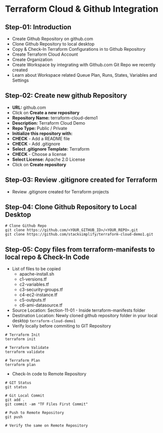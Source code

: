 # Terraform Cloud & Github Integration

## Step-01: Introduction
- Create Github Repository on github.com
- Clone Github Repository to local desktop
- Copy & Check-In Terraform Configurations in to Github Repository
- Create Terraform Cloud Account
- Create Organization
- Create Workspace by integrating with Github.com Git Repo we recently created
- Learn about Workspace related Queue Plan, Runs, States, Variables and Settings


## Step-02: Create new github Repository
- **URL:** github.com
- Click on **Create a new repository**
- **Repository Name:** terraform-cloud-demo1
- **Description:** Terraform Cloud Demo 
- **Repo Type:** Public / Private
- **Initialize this repository with:**
- **CHECK** - Add a README file
- **CHECK** - Add .gitignore 
- **Select .gitignore Template:** Terraform
- **CHECK** - Choose a license
- **Select License:** Apache 2.0 License
- Click on **Create repository**

## Step-03: Review .gitignore created for Terraform
- Review .gitignore created for Terraform projects

## Step-04: Clone Github Repository to Local Desktop
```t
# Clone Github Repo
git clone https://github.com/<YOUR_GITHUB_ID>/<YOUR_REPO>.git
git clone https://github.com/stacksimplify/terraform-cloud-demo1.git
```

## Step-05: Copy files from terraform-manifests to local repo & Check-In Code
- List of files to be copied
  - apache-install.sh
  - c1-versions.tf
  - c2-variables.tf
  - c3-security-groups.tf
  - c4-ec2-instance.tf
  - c5-outputs.tf
  - c6-ami-datasource.tf
- Source Location: Section-11-01 - Inside terraform-manifests folder
- Destination Location: Newly cloned github repository folder in your local desktop `terraform-cloud-demo1`
- Verify locally before commiting to GIT Repository
```t
# Terraform Init
terraform init

# Terraform Validate
terraform validate

# Terraform Plan
terraform plan
```
- Check-In code to Remote Repository
```t
# GIT Status
git status

# Git Local Commit
git add .
git commit -am "TF Files First Commit"

# Push to Remote Repository
git push

# Verify the same on Remote Repository

```

